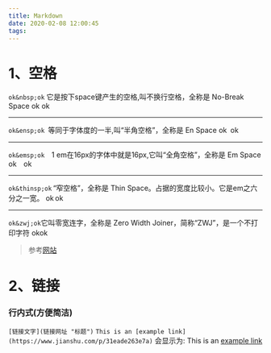 ```yaml
---
title: Markdown
date: 2020-02-08 12:00:45
tags:
---
```


# 1、空格
`ok&nbsp;ok`&nbsp;它是按下space键产生的空格,叫不换行空格，全称是 No-Break Space
ok&nbsp;ok<hr/>
`ok&ensp;ok`&ensp;等同于字体度的一半,叫“半角空格”，全称是 En Space
ok&ensp;ok<hr/>
`ok&emsp;ok`&emsp;1 em在16px的字体中就是16px,它叫“全角空格”，全称是 Em Space
ok&emsp;ok<hr/>
`ok&thinsp;ok`&thinsp;“窄空格”，全称是 Thin Space。占据的宽度比较小。它是em之六分之一宽。
ok&thinsp;ok<hr/>
`ok&zwj;ok`&zwj;它叫零宽连字，全称是 Zero Width Joiner，简称“ZWJ”，是一个不打印字符
ok&zwj;ok
>参考[网站](https://www.jianshu.com/p/31eade263e7a "简书")
<!-- more -->
# 2、链接
### 行内式(方便简洁)
`[链接文字](链接网址 "标题")`
`This is an [example link](https://www.jianshu.com/p/31eade263e7a)`
会显示为:&nbsp;This is an [example link](https://www.jianshu.com/p/31eade263e7a)
